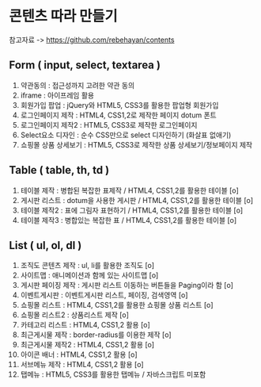 # 콘텐츠 따라 만들기

참고자료 -> https://github.com/rebehayan/contents

## Form ( input, select, textarea )
1. 약관동의 : 접근성까지 고려한 약관 동의   
2. iframe : 아이프레임 활용   
3. 회원가입 팝업 : jQuery와 HTML5, CSS3를 활용한 팝업형 회원가입   
4. 로그인페이지 제작 : HTML4, CSS1,2로 제작한 페이지 dotum 폰트   
5. 로그인페이지 제작2 : HTML5, CSS3로 제작한 로그인페이지   
6. Select요소 디자인 : 순수 CSS만으로 select 디자인하기 (화살표 없애기)   
7. 쇼핑몰 상품 상세보기 : HTML5, CSS3로 제작한 상품 상세보기/정보페이지 제작   
   
## Table ( table, th, td )
1. 테이블 제작 : 병합된 복잡한 표제작 / HTML4, CSS1,2를 활용한 테이블   [o]
2. 게시판 리스트 : dotum을 사용한 게시판 / HTML4, CSS1,2를 활용한 테이블   [o] 
3. 테이블 제작2 : 표에 그림자 표현하기 / HTML4, CSS1,2를 활용한 테이블   [o]
4. 테이블 제작3 : 병합있는 복잡한 표 / HTML4, CSS1,2를 활용한 테이블   [o]
   
## List ( ul, ol, dl )
1. 조직도 콘텐츠 제작 : ul, li를 활용한 조직도   [o] 
2. 사이트맵 : 애니메이션과 함께 있는 사이트맵   [o]
3. 게시판 페이징 제작 : 게시판 리스트 이동하는 버튼들을 Paging이라 함  [o]  
4. 이벤트게시판 : 이벤트게시판 리스트, 페이징, 검색영역   [o]  
5. 쇼핑몰 리스트 : HTML4, CSS1,2를 활용한 쇼핑몰 상품 리스트   [o] 
6. 쇼핑몰 리스트2 : 상품리스트 제작    [o] 
7. 카테고리 리스트 : HTML4, CSS1,2 활용   [o]
8. 최근게시물 제작 : border-radius를 이용한 제작   [o] 
9. 최근게시물 제작2 : HTML4, CSS1,2 활용   [o] 
10. 아이콘 배너 : HTML4, CSS1,2 활용    [o] 
11. 서브메뉴 제작 : HTML4, CSS1,2 활용   [o]  
12. 탭메뉴 : HTML5, CSS3를 활용한 탭메뉴 / 자바스크립트 미포함     
   
